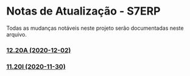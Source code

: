 # Notas de Atualização - S7ERP
Todas as mudanças notáveis ​​neste projeto serão documentadas neste arquivo.

### [12.20A (2020-12-02)](https://github.com/SnSistemas/Release/blob/main/S7ERP/12.20A..md)
### [11.20I (2020-11-30)](https://github.com/SnSistemas/Release/blob/main/S7ERP/11.20I.md)
 
 

